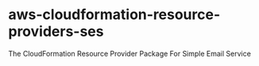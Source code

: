 # aws-cloudformation-resource-providers-ses
The CloudFormation Resource Provider Package For Simple Email Service

